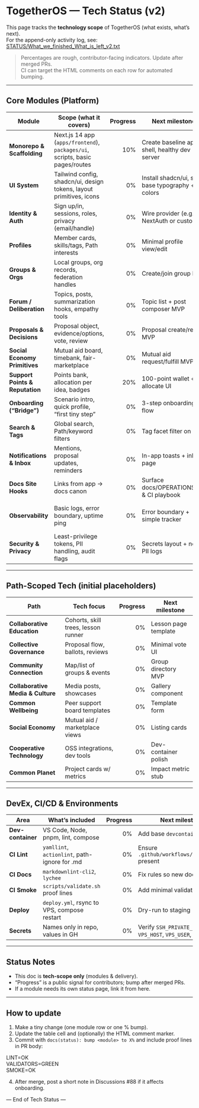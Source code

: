 # TogetherOS — Tech Status (v2)

This page tracks the **technology scope** of TogetherOS (what exists, what’s next).  
For the append-only activity log, see: [STATUS/What_we_finished_What_is_left_v2.txt](../STATUS/What_we_finished_What_is_left_v2.txt)

> Percentages are rough, contributor-facing indicators. Update after merged PRs.  
> CI can target the HTML comments on each row for automated bumping.

---

## Core Modules (Platform)

| Module | Scope (what it covers) | Progress | Next milestone | Blockers / Notes |
| --- | --- | ---:| --- | --- |
| **Monorepo & Scaffolding** | Next.js 14 app (`apps/frontend`), `packages/ui`, scripts, basic pages/routes | <!-- progress:scaffold=10 --> 10% | Create baseline app shell, healthy dev server | Decide base nav + placeholder pages |
| **UI System** | Tailwind config, shadcn/ui, design tokens, layout primitives, icons | <!-- progress:ui=0 --> 0% | Install shadcn/ui, set base typography + colors | Choose token naming + dark mode rule |
| **Identity & Auth** | Sign up/in, sessions, roles, privacy (email/handle) | <!-- progress:auth=0 --> 0% | Wire provider (e.g., NextAuth or custom) | Secret storage & provider choice |
| **Profiles** | Member cards, skills/tags, Path interests | <!-- progress:profiles=0 --> 0% | Minimal profile view/edit | Data model for tags/keywords |
| **Groups & Orgs** | Local groups, org records, federation handles | <!-- progress:groups=0 --> 0% | Create/join group MVP | Federation design (IDs/claims) |
| **Forum / Deliberation** | Topics, posts, summarization hooks, empathy tools | <!-- progress:forum=0 --> 0% | Topic list + post composer MVP | Storage schema + moderation rules |
| **Proposals & Decisions** | Proposal object, evidence/options, vote, review | <!-- progress:governance=0 --> 0% | Proposal create/read MVP | Ballot types + quorum rules |
| **Social Economy Primitives** | Mutual aid board, timebank, fair-marketplace | <!-- progress:social-economy=0 --> 0% | Mutual aid request/fulfill MVP | No payments yet (display only) |
| **Support Points & Reputation** | Points bank, allocation per idea, badges | <!-- progress:reputation=20 --> 20% | 100-point wallet + allocate UI | Abuse caps; per-idea limit logic |
| **Onboarding (“Bridge”)** | Scenario intro, quick profile, “first tiny step” | <!-- progress:onboarding=0 --> 0% | 3-step onboarding flow | Content copy + gating toggles |
| **Search & Tags** | Global search, Path/keyword filters | <!-- progress:search=0 --> 0% | Tag facet filter on lists | Index choice (client/server) |
| **Notifications & Inbox** | Mentions, proposal updates, reminders | <!-- progress:notifications=0 --> 0% | In-app toasts + inbox page | Source events & digest batching |
| **Docs Site Hooks** | Links from app → docs canon | <!-- progress:docs-hooks=0 --> 0% | Surface docs/OPERATIONS.md & CI playbook | Stable doc routes |
| **Observability** | Basic logs, error boundary, uptime ping | <!-- progress:observability=0 --> 0% | Error boundary + simple tracker | Choose provider (self/3rd-party) |
| **Security & Privacy** | Least-privilege tokens, PII handling, audit flags | <!-- progress:security=0 --> 0% | Secrets layout + no-PII logs | Threat model checklist |

---

## Path-Scoped Tech (initial placeholders)

| Path | Tech focus | Progress | Next milestone |
| --- | --- | ---:| --- |
| **Collaborative Education** | Cohorts, skill trees, lesson runner | <!-- progress:path-education=0 --> 0% | Lesson page template |
| **Collective Governance** | Proposal flow, ballots, reviews | <!-- progress:path-governance=0 --> 0% | Minimal vote UI |
| **Community Connection** | Map/list of groups & events | <!-- progress:path-community=0 --> 0% | Group directory MVP |
| **Collaborative Media & Culture** | Media posts, showcases | <!-- progress:path-media=0 --> 0% | Gallery component |
| **Common Wellbeing** | Peer support board templates | <!-- progress:path-wellbeing=0 --> 0% | Template form |
| **Social Economy** | Mutual aid / marketplace views | <!-- progress:path-economy=0 --> 0% | Listing cards |
| **Cooperative Technology** | OSS integrations, dev tools | <!-- progress:path-technology=0 --> 0% | Dev-container polish |
| **Common Planet** | Project cards w/ metrics | <!-- progress:path-planet=0 --> 0% | Impact metric stub |

---

## DevEx, CI/CD & Environments

| Area | What’s included | Progress | Next milestone |
| --- | --- | ---:| --- |
| **Dev-container** | VS Code, Node, pnpm, lint, compose | <!-- progress:devcontainer=0 --> 0% | Add base `devcontainer.json` |
| **CI Lint** | `yamllint`, `actionlint`, path-ignore for .md | <!-- progress:ci-lint=0 --> 0% | Ensure `.github/workflows/ci_lint.yml` present |
| **CI Docs** | `markdownlint-cli2`, `lychee` | <!-- progress:ci-docs=0 --> 0% | Fix rules so new docs pass |
| **CI Smoke** | `scripts/validate.sh` proof lines | <!-- progress:ci-smoke=0 --> 0% | Add minimal validator script |
| **Deploy** | `deploy.yml`, rsync to VPS, compose restart | <!-- progress:deploy=0 --> 0% | Dry-run to staging |
| **Secrets** | Names only in repo, values in GH | <!-- progress:secrets=0 --> 0% | Verify `SSH_PRIVATE_KEY`, `VPS_HOST`, `VPS_USER`, `VPS_PATH` |

---

## Status Notes

- This doc is **tech-scope only** (modules & delivery).  
- “Progress” is a public signal for contributors; bump after merged PRs.  
- If a module needs its own status page, link it from here.

---

## How to update

1. Make a tiny change (one module row or one % bump).  
2. Update the table cell and (optionally) the HTML comment marker.  
3. Commit with `docs(status): bump <module> to X%` and include proof lines in PR body:

LINT=OK  
VALIDATORS=GREEN  
SMOKE=OK  

4. After merge, post a short note in Discussions #88 if it affects onboarding.

— End of Tech Status —

